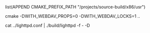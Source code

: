 
list(APPEND CMAKE_PREFIX_PATH "/projects/source-build/x86/usr")

cmake -DWITH_WEBDAV_PROPS=0 -DWITH_WEBDAV_LOCKS=1 ..

cat ../lighttpd.conf | ./build/lighttpd -f - -D


